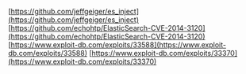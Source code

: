 [https://github.com/jeffgeiger/es_inject](https://github.com/jeffgeiger/es_inject)
[https://github.com/echohtp/ElasticSearch-CVE-2014-3120](https://github.com/echohtp/ElasticSearch-CVE-2014-3120)
[https://www.exploit-db.com/exploits/33588](https://www.exploit-db.com/exploits/33588)
[https://www.exploit-db.com/exploits/33370](https://www.exploit-db.com/exploits/33370)
